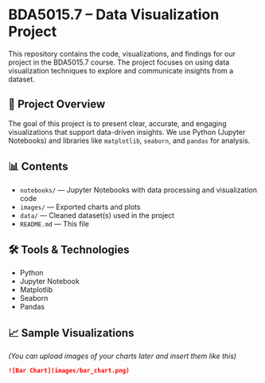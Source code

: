 # BDA5015.7 – Data Visualization Project

This repository contains the code, visualizations, and findings for our project in the BDA5015.7 course. The project focuses on using data visualization techniques to explore and communicate insights from a dataset.

## 📌 Project Overview
The goal of this project is to present clear, accurate, and engaging visualizations that support data-driven insights. We use Python (Jupyter Notebooks) and libraries like `matplotlib`, `seaborn`, and `pandas` for analysis.

## 📊 Contents
- `notebooks/` — Jupyter Notebooks with data processing and visualization code
- `images/` — Exported charts and plots
- `data/` — Cleaned dataset(s) used in the project
- `README.md` — This file

## 🛠 Tools & Technologies
- Python
- Jupyter Notebook
- Matplotlib
- Seaborn
- Pandas

## 📈 Sample Visualizations
*(You can upload images of your charts later and insert them like this)*

```markdown
![Bar Chart](images/bar_chart.png)
